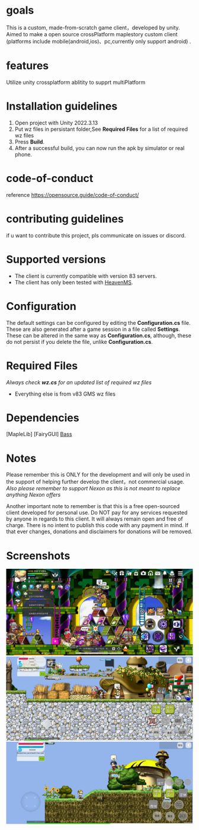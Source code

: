 # goals
This is a custom, made-from-scratch game client，developed by unity. Aimed to make a open source crossPlatform maplestory custom client (platforms include mobile(android,ios)、pc,currently only support android) .

# features
Utilize unity crossplatform ablitity to supprt multiPlatform

# Installation guidelines
1. Open project with Unity 2022.3.13
2. Put wz files in persistant folder,See **Required Files** for a list of required wz files
3. Press **Build**.
4. After a successful build, you can now run the apk by simulator or real phone.

# code-of-conduct
reference https://opensource.guide/code-of-conduct/

# contributing guidelines
if u want to contribute this project, pls communicate on issues or discord.

# Supported versions
- The client is currently compatible with version 83 servers.
- The client has only been tested with [HeavenMS].

# Configuration
The default settings can be configured by editing the **Configuration.cs** file. These are also generated after a game session in a file called **Settings**. These can be altered in the same way as **Configuration.cs**, although, these do not persist if you delete the file, unlike **Configuration.cs**.

# Required Files
*Always check **wz.cs** for an updated list of required wz files*
- Everything else is from v83 GMS wz files

# Dependencies
[MapleLib]
[FairyGUI]
[Bass]

# Notes
Please remember this is ONLY for the development and will only be used in the support of helping further develop the client，not commercial usage. *Also please remember to support Nexon as this is not meant to replace anything Nexon offers*

Another important note to remember is that this is a free open-sourced client developed for personal use. Do NOT pay for any services requested by anyone in regards to this client. It will always remain open and free of charge. There is no intent to publish this code with any payment in mind. If that ever changes, donations and disclaimers for donations will be removed.

[HeavenMS]:          https://github.com/ronancpl/HeavenMS
[Bass]:              http://www.un4seen.com/

# Screenshots
<img src="Screenshots/1.jpg"  width="auto" height="auto">
<img src="Screenshots/2.jpg"  width="auto" height="auto">
<img src="Screenshots/3.jpg"  width="auto" height="auto">